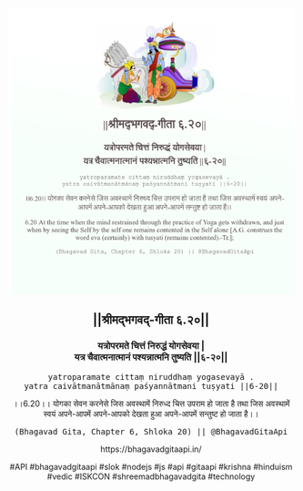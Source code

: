 <img src="../../asset/BG_6_20.png"/>
<center><h2>||श्रीमद्‍भगवद्‍-गीता ६.२०||</h2>
<h3>यत्रोपरमते चित्तं निरुद्धं योगसेवया |<br/>यत्र चैवात्मनात्मानं पश्यन्नात्मनि तुष्यति ||६-२०||</h3>
<pre>yatroparamate cittaṃ niruddhaṃ yogasevayā .<br/>yatra caivātmanātmānaṃ paśyannātmani tuṣyati ||6-20||</pre>
<p>।।6.20।। योगका सेवन करनेसे जिस अवस्थामें निरुध्द चित्त उपराम हो जाता है तथा जिस अवस्थामें स्वयं अपने-आपमें अपने-आपको देखता हुआ अपने-आपमें सन्तुष्ट हो जाता है।।</p>
<pre>(Bhagavad Gita, Chapter 6, Shloka 20) || @BhagavadGitaApi</pre><p>https://bhagavadgitaapi.in/</p><p>#API #bhagavadgitaapi #slok #nodejs #js #api #gitaapi #krishna #hinduism #vedic #ISKCON #shreemadbhagavadgita #technology</p></center>